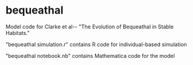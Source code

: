 # bequeathal
Model code for Clarke et al-- "The Evolution of Bequeathal in Stable Habitats."

"bequeathal simulation.r" contains R code for individual-based simulation

"bequeathal notebook.nb" contains Mathematica code for the model
